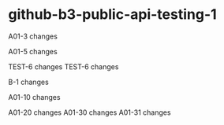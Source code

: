 # github-b3-public-api-testing-1


A01-3 changes

A01-5 changes

TEST-6 changes
TEST-6 changes

B-1 changes

A01-10 changes


A01-20 changes
A01-30 changes
A01-31 changes
